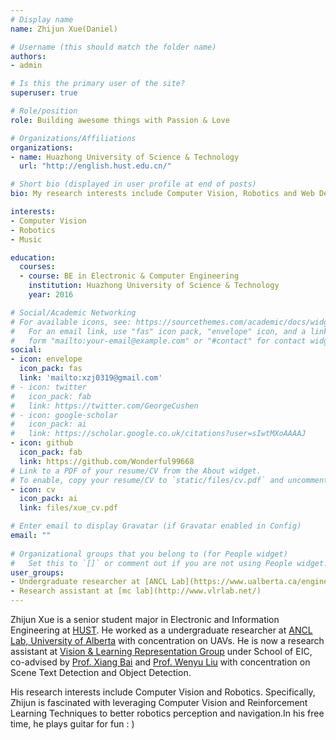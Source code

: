 ```yaml
---
# Display name
name: Zhijun Xue(Daniel)

# Username (this should match the folder name)
authors:
- admin

# Is this the primary user of the site?
superuser: true

# Role/position
role: Building awesome things with Passion & Love

# Organizations/Affiliations
organizations:
- name: Huazhong University of Science & Technology
  url: "http://english.hust.edu.cn/"

# Short bio (displayed in user profile at end of posts)
bio: My research interests include Computer Vision, Robotics and Web Development

interests:
- Computer Vision
- Robotics
- Music

education:
  courses:
  - course: BE in Electronic & Computer Engineering
    institution: Huazhong University of Science & Technology
    year: 2016

# Social/Academic Networking
# For available icons, see: https://sourcethemes.com/academic/docs/widgets/#icons
#   For an email link, use "fas" icon pack, "envelope" icon, and a link in the
#   form "mailto:your-email@example.com" or "#contact" for contact widget.
social:
- icon: envelope
  icon_pack: fas
  link: 'mailto:xzj0319@gmail.com' 
# - icon: twitter
#   icon_pack: fab
#   link: https://twitter.com/GeorgeCushen
# - icon: google-scholar
#   icon_pack: ai
#   link: https://scholar.google.co.uk/citations?user=sIwtMXoAAAAJ
- icon: github
  icon_pack: fab
  link: https://github.com/Wonderful99668
# Link to a PDF of your resume/CV from the About widget.
# To enable, copy your resume/CV to `static/files/cv.pdf` and uncomment the lines below.  
- icon: cv
  icon_pack: ai
  link: files/xue_cv.pdf

# Enter email to display Gravatar (if Gravatar enabled in Config)
email: ""
  
# Organizational groups that you belong to (for People widget)
#   Set this to `[]` or comment out if you are not using People widget.  
user_groups:
- Undergraduate researcher at [ANCL Lab](https://www.ualberta.ca/engineering/research/groups/applied-nonlinear-controls-lab)
- Research assistant at [mc lab](http://www.vlrlab.net/)
---
```


Zhijun Xue is a senior student major in Electronic and Information Engineering at [HUST](http://english.hust.edu.cn/).  He worked as a undergraduate researcher at [ANCL Lab, University of Alberta](https://www.ualberta.ca/engineering/research/groups/applied-nonlinear-controls-lab) with concentration on UAVs. He is now a research assistant at [Vision & Learning Representation Group](http://www.vlrlab.net/) under School of EIC, co-advised by [Prof. Xiang Bai](http://cloud.eic.hust.edu.cn:8071/~xbai/) and [Prof. Wenyu Liu](https://scholar.google.com.hk/citations?user=hVjCC4AAAAAJ&hl=en) with concentration on Scene Text Detection and Object Detection.

His research interests include Computer Vision and Robotics. Specifically, Zhijun is fascinated with leveraging Computer Vision and Reinforcement Learning Techniques to better robotics perception and navigation.In his free time, he plays guitar for fun : )
